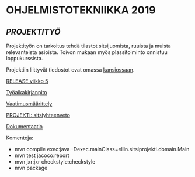 # **OHJELMISTOTEKNIIKKA 2019**

## *PROJEKTITYÖ*
Projektityön on tarkoitus tehdä tilastot sitsijuomista, ruuista ja muista relevanteista asioista. Toivon mukaan myös plassitoiminto onnistuu loppukurssista.

Projektiin liittyvät tiedostot ovat omassa [kansiossaan](https://github.com/ellikiiski/ot-harjoitustyo/tree/master/projekti).

[RELEASE viikko 5](https://github.com/ellikiiski/ot-harjoitustyo/releases/tag/viikko5)

[Työaikakirjanpito](https://github.com/ellikiiski/ot-harjoitustyo/blob/master/projekti/tyoaikakirjanpito.md)

[Vaatimusmäärittely](https://github.com/ellikiiski/ot-harjoitustyo/blob/master/projekti/vaatimusmaarittely.md)

[PROJEKTI: sitsiyhteenveto](https://github.com/ellikiiski/ot-harjoitustyo/tree/master/projekti/ellin-sitsiprojekti)

[Dokumentaatio](https://github.com/ellikiiski/ot-harjoitustyo/tree/master/dokumentaatio)

Komentoja:
* mvn compile exec:java -Dexec.mainClass=ellin.sitsiprojekti.domain.Main
* mvn test jacoco:report
* mvn jxr:jxr checkstyle:checkstyle
* mvn package
